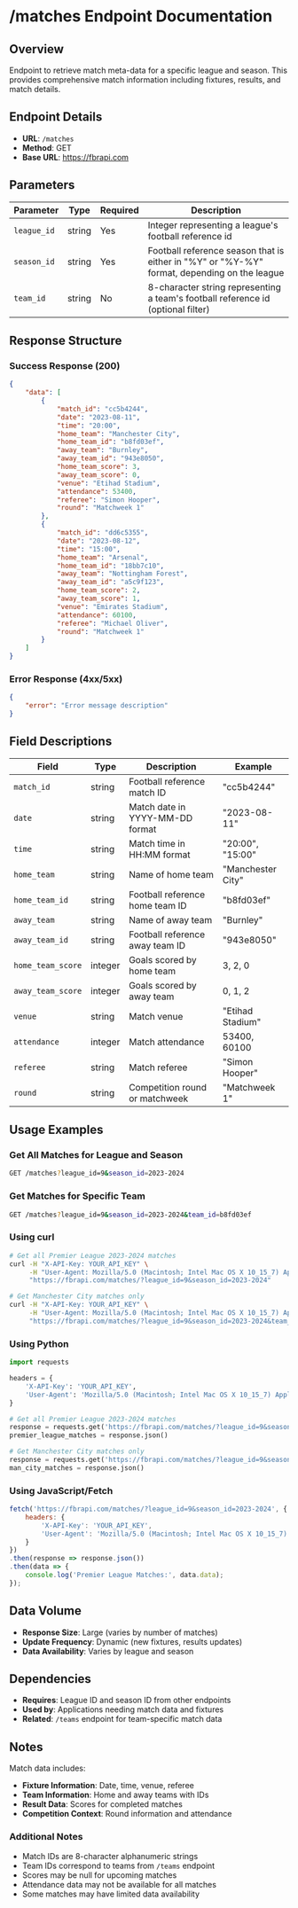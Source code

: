 # /matches Endpoint Documentation

## Overview
Endpoint to retrieve match meta-data for a specific league and season. This provides comprehensive match information including fixtures, results, and match details.

## Endpoint Details
- **URL**: `/matches`
- **Method**: GET
- **Base URL**: https://fbrapi.com

## Parameters

| Parameter | Type | Required | Description |
|-----------|------|----------|-------------|
| `league_id` | string | Yes | Integer representing a league's football reference id |
| `season_id` | string | Yes | Football reference season that is either in "%Y" or "%Y-%Y" format, depending on the league |
| `team_id` | string | No | 8-character string representing a team's football reference id (optional filter) |

## Response Structure

### Success Response (200)
```json
{
    "data": [
        {
            "match_id": "cc5b4244",
            "date": "2023-08-11",
            "time": "20:00",
            "home_team": "Manchester City",
            "home_team_id": "b8fd03ef",
            "away_team": "Burnley",
            "away_team_id": "943e8050",
            "home_team_score": 3,
            "away_team_score": 0,
            "venue": "Etihad Stadium",
            "attendance": 53400,
            "referee": "Simon Hooper",
            "round": "Matchweek 1"
        },
        {
            "match_id": "dd6c5355",
            "date": "2023-08-12",
            "time": "15:00",
            "home_team": "Arsenal",
            "home_team_id": "18bb7c10",
            "away_team": "Nottingham Forest",
            "away_team_id": "a5c9f123",
            "home_team_score": 2,
            "away_team_score": 1,
            "venue": "Emirates Stadium",
            "attendance": 60100,
            "referee": "Michael Oliver",
            "round": "Matchweek 1"
        }
    ]
}
```

### Error Response (4xx/5xx)
```json
{
    "error": "Error message description"
}
```

## Field Descriptions

| Field | Type | Description | Example |
|-------|------|-------------|---------|
| `match_id` | string | Football reference match ID | "cc5b4244" |
| `date` | string | Match date in YYYY-MM-DD format | "2023-08-11" |
| `time` | string | Match time in HH:MM format | "20:00", "15:00" |
| `home_team` | string | Name of home team | "Manchester City" |
| `home_team_id` | string | Football reference home team ID | "b8fd03ef" |
| `away_team` | string | Name of away team | "Burnley" |
| `away_team_id` | string | Football reference away team ID | "943e8050" |
| `home_team_score` | integer | Goals scored by home team | 3, 2, 0 |
| `away_team_score` | integer | Goals scored by away team | 0, 1, 2 |
| `venue` | string | Match venue | "Etihad Stadium" |
| `attendance` | integer | Match attendance | 53400, 60100 |
| `referee` | string | Match referee | "Simon Hooper" |
| `round` | string | Competition round or matchweek | "Matchweek 1" |

## Usage Examples

### Get All Matches for League and Season
```bash
GET /matches?league_id=9&season_id=2023-2024
```

### Get Matches for Specific Team
```bash
GET /matches?league_id=9&season_id=2023-2024&team_id=b8fd03ef
```

### Using curl
```bash
# Get all Premier League 2023-2024 matches
curl -H "X-API-Key: YOUR_API_KEY" \
     -H "User-Agent: Mozilla/5.0 (Macintosh; Intel Mac OS X 10_15_7) AppleWebKit/537.36" \
     "https://fbrapi.com/matches/?league_id=9&season_id=2023-2024"

# Get Manchester City matches only
curl -H "X-API-Key: YOUR_API_KEY" \
     -H "User-Agent: Mozilla/5.0 (Macintosh; Intel Mac OS X 10_15_7) AppleWebKit/537.36" \
     "https://fbrapi.com/matches/?league_id=9&season_id=2023-2024&team_id=b8fd03ef"
```

### Using Python
```python
import requests

headers = {
    'X-API-Key': 'YOUR_API_KEY',
    'User-Agent': 'Mozilla/5.0 (Macintosh; Intel Mac OS X 10_15_7) AppleWebKit/537.36'
}

# Get all Premier League 2023-2024 matches
response = requests.get('https://fbrapi.com/matches/?league_id=9&season_id=2023-2024', headers=headers)
premier_league_matches = response.json()

# Get Manchester City matches only
response = requests.get('https://fbrapi.com/matches/?league_id=9&season_id=2023-2024&team_id=b8fd03ef', headers=headers)
man_city_matches = response.json()
```

### Using JavaScript/Fetch
```javascript
fetch('https://fbrapi.com/matches/?league_id=9&season_id=2023-2024', {
    headers: {
        'X-API-Key': 'YOUR_API_KEY',
        'User-Agent': 'Mozilla/5.0 (Macintosh; Intel Mac OS X 10_15_7) AppleWebKit/537.36'
    }
})
.then(response => response.json())
.then(data => {
    console.log('Premier League Matches:', data.data);
});
```

## Data Volume
- **Response Size**: Large (varies by number of matches)
- **Update Frequency**: Dynamic (new fixtures, results updates)
- **Data Availability**: Varies by league and season

## Dependencies
- **Requires**: League ID and season ID from other endpoints
- **Used by**: Applications needing match data and fixtures
- **Related**: `/teams` endpoint for team-specific match data

## Notes

Match data includes:

- **Fixture Information**: Date, time, venue, referee
- **Team Information**: Home and away teams with IDs
- **Result Data**: Scores for completed matches
- **Competition Context**: Round information and attendance

### Additional Notes
- Match IDs are 8-character alphanumeric strings
- Team IDs correspond to teams from `/teams` endpoint
- Scores may be null for upcoming matches
- Attendance data may not be available for all matches
- Some matches may have limited data availability 